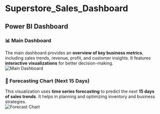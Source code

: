 # Superstore_Sales_Dashboard
## Power BI Dashboard  

### 📊 Main Dashboard  
The main dashboard provides an **overview of key business metrics**, including sales trends, revenue, profit, and customer insights. It features **interactive visualizations** for better decision-making.  
![Main Dashboard](https://github.com/user-attachments/assets/b8b74827-cb4c-4342-ae04-4587afd21be7) 

### 🔮 Forecasting Chart (Next 15 Days)  
This visualization uses **time series forecasting** to predict the next **15 days of sales trends**. It helps in planning and optimizing inventory and business strategies.  
![Forecast Chart](https://github.com/user-attachments/assets/f6369430-b94a-4102-816e-a69a63ebfc4b)
